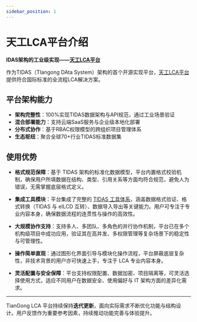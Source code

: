 ```yaml
---
sidebar_position: 1
---
```


# 天工LCA平台介绍

**IDAS架构的工业级实现——[天工LCA平台](https://docs.tiangong.earth/)**

作为TIDAS（TIangong DAta System）架构的首个开源实现平台，[天工LCA平台](https://docs.tiangong.earth/)提供符合国际标准的全流程LCA解决方案。

## 平台架构能力

- **架构完整性**：100%实现TIDAS数据架构与API规范，通过工业场景验证
- **混合部署能力**：支持云端SaaS服务与企业级本地化部署
- **分布式协作**：基于RBAC权限模型的跨组织项目管理体系
- **生态枢纽**：聚合全球70+行业TIDAS标准数据集

## 使用优势

- **格式规范保障**：基于 TIDAS 架构的标准化数据模型，平台内置格式校验机制，确保用户所填数据在结构、类型、引用关系等方面均符合规范，避免人为错误，无需掌握底层格式定义。

- **集成工具模块**：平台集成了完整的 [TIDAS 工具体系](tool/TIDAS-tool.md)，涵盖数据格式验证、格式转换（TIDAS 与 eILCD 互转）、数据导入导出等关键能力。用户可专注于专业内容本身，确保数据流程的连贯性与操作的高效性。

- **大规模协作支持**：支持多人、多团队、多角色的并行协作机制，平台已在多个机构级项目中成功应用，验证其在高并发、多权限管理等复杂场景下的稳定性与可管理性。

- **操作简单直观**：通过图形化界面引导与模块化操作流程，平台屏蔽底层复杂性，非技术背景的用户亦可快速上手，专注于 LCA 专业内容本身。

- **灵活配置与安全保障**：平台支持权限配置、数据加密、项目隔离等，可灵活选择使用方式，适应不同用户在数据安全、使用偏好与 IT 架构方面的差异化需求。
---

TianGong LCA 平台持续保持**迭代更新**，面向实际需求不断优化功能与结构设计。用户反馈作为重要参考因素，持续推动功能完善与体验提升。

